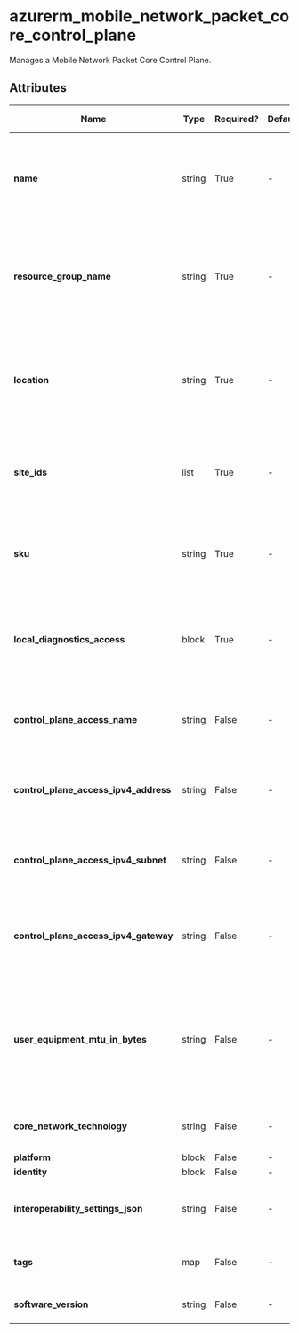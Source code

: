 # azurerm_mobile_network_packet_core_control_plane

Manages a Mobile Network Packet Core Control Plane.

## Attributes

| Name | Type | Required? | Default  | possible values | Description |
| ---- | ---- | --------- | -------- | ----------- | ----------- |
| **name** | string | True | -  |  -  | Specifies The name of the Mobile Network Packet Core Control Plane. Changing this forces a new Mobile Network Packet Core Control Plane to be created. | 
| **resource_group_name** | string | True | -  |  -  | Specifies the name of the Resource Group where the Mobile Network Packet Core Control Plane should exist. Changing this forces a new Mobile Network Packet Core Control Plane to be created. | 
| **location** | string | True | -  |  -  | Specifies the Azure Region where the Mobile Network Packet Core Control Plane should exist. Changing this forces a new Mobile Network Packet Core Control Plane to be created. | 
| **site_ids** | list | True | -  |  -  | A list of Mobile Network Site IDs in which this packet core control plane should be deployed. The Sites must be in the same location as the packet core control plane. | 
| **sku** | string | True | -  |  `G0`, `G1`, `G2`, `G3`, `G4`, `G5`, `G10`  | The SKU defining the throughput and SIM allowances for this packet core control plane deployment. Possible values are `G0`, `G1`, `G2`, `G3`, `G4`, `G5` and `G10`. | 
| **local_diagnostics_access** | block | True | -  |  -  | One or more `local_diagnostics_access` blocks. Specifies the Kubernetes ingress configuration that controls access to the packet core diagnostics through local APIs. | 
| **control_plane_access_name** | string | False | -  |  -  | Specifies the logical name for this interface. This should match one of the interfaces configured on your Azure Stack Edge device. | 
| **control_plane_access_ipv4_address** | string | False | -  |  -  | The IPv4 address for the control plane interface. This should match one of the interfaces configured on your Azure Stack Edge device. | 
| **control_plane_access_ipv4_subnet** | string | False | -  |  -  | The IPv4 subnet for the control plane interface. This should match one of the interfaces configured on your Azure Stack Edge device. | 
| **control_plane_access_ipv4_gateway** | string | False | -  |  -  | The default IPv4 gateway for the control plane interface. This should match one of the interfaces configured on your Azure Stack Edge device. | 
| **user_equipment_mtu_in_bytes** | string | False | -  |  -  | Specifies the MTU in bytes that can be sent to the user equipment. The same MTU is set on the user plane data links for all data networks. The MTU set on the user plane access link will be 60 bytes greater than this value to allow for GTP encapsulation. | 
| **core_network_technology** | string | False | -  |  `5GC`, `EPC`  | The core network technology generation. Possible values are `5GC` and `EPC`. | 
| **platform** | block | False | -  |  -  | A `platform` block. | 
| **identity** | block | False | -  |  -  | An `identity` block. | 
| **interoperability_settings_json** | string | False | -  |  -  | Settings in JSON format to allow interoperability with third party components e.g. RANs and UEs. | 
| **tags** | map | False | -  |  -  | A mapping of tags which should be assigned to the Mobile Network Packet Core Control Plane. | 
| **software_version** | string | False | -  |  -  | Specifies the version of the packet core software that is deployed. | 

